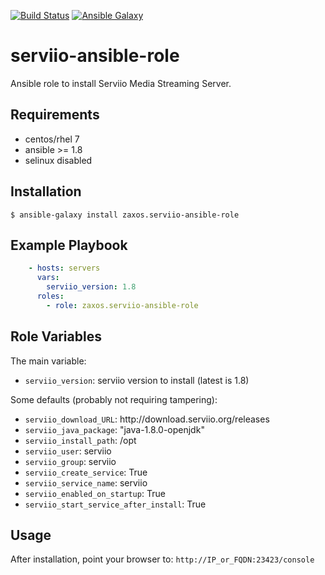 [![Build Status](https://travis-ci.org/zaxos/serviio-ansible-role.svg?branch=master)](https://travis-ci.org/zaxos/serviio-ansible-role)
[![Ansible Galaxy](https://img.shields.io/badge/galaxy-%20zaxos.serviio--ansible--role-blue.svg)](https://galaxy.ansible.com/zaxos/serviio-ansible-role/)

serviio-ansible-role
===================

Ansible role to install Serviio Media Streaming Server.

Requirements
------------
* centos/rhel 7
* ansible >= 1.8
* selinux disabled

Installation
------------
```
$ ansible-galaxy install zaxos.serviio-ansible-role
```

Example Playbook
----------------
```yaml
    - hosts: servers
      vars:
        serviio_version: 1.8
      roles:
        - role: zaxos.serviio-ansible-role
```

Role Variables
--------------
The main variable:
- `serviio_version`: serviio version to install (latest is 1.8)

Some defaults (probably not requiring tampering):
- `serviio_download_URL`: http://<i></i>download.serviio.org/releases
- `serviio_java_package`: "java-1.8.0-openjdk"
- `serviio_install_path`: /opt
- `serviio_user`: serviio
- `serviio_group`: serviio
- `serviio_create_service`: True
- `serviio_service_name`: serviio
- `serviio_enabled_on_startup`: True
- `serviio_start_service_after_install`: True

Usage
-----
After installation, point your browser to: `http://IP_or_FQDN:23423/console`
